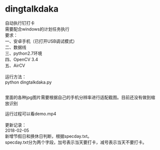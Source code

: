 # dingtalkdaka
自动执行钉打卡</br>需要配合windows的计划任务执行</br>
要求：</br>
一、安卓手机（已打开USB调试模式）</br>
二、数据线</br>
三、python2.7环境</br>
四、OpenCV 3.4</br>
五、AirCV</br>
</br>
运行方法：</br>
python dingtalkdaka.py  </br>
</br>

里面的各种jpg图片需要根据自己的手机分辨率进行适配截图。目前还没有做到缩放识别</br>

运行过程可以看demo.mp4
</br></br>
更新记录：</br>
2018-02-05</br>
新增节假日和换休日判断，根据specday.txt。</br>
specday.txt分为两个字段，加号表示当天要打卡，减号表示当天不要打卡。</br>
